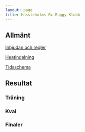 ```yaml
---
layout: page
title: Hässleholms Rc Buggy Klubb 
---
```



## Allmänt

[Inbjudan och regler](Information.pdf)

[Heatindelning](Heatindelning.pdf)

[Tidsschema](Tidschema.pdf)

## Resultat 

### Träning


### Kval


### Finaler



